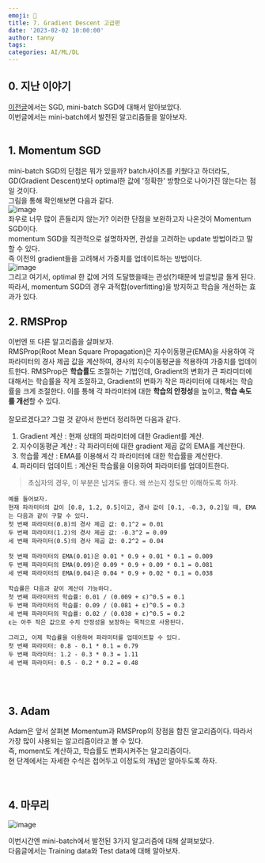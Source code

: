 ```yaml
---
emoji: 🔮
title: 7. Gradient Descent 고급편
date: '2023-02-02 10:00:00'
author: tanny
tags: 
categories: AI/ML/DL
---
```


## 0. 지난 이야기

[이전글](https://tannybrown.github.io/ai/7/)에서는 SGD, mini-batch SGD에 대해서 알아보았다.<br>
이번글에서는 mini-batch에서 발전된 알고리즘들을 알아보자.
<br><br>


## 1. Momentum SGD
mini-batch SGD의 단점은 뭐가 있을까? batch사이즈를 키웠다고 하더라도, GD(Gradient Descent)보다 optimal한 값에 '정확한' 방향으로 나아가진 않는다는 점일 것이다.<br>
그림을 통해 확인해보면 다음과 같다.
<br>
![image](https://user-images.githubusercontent.com/121401159/216329482-e6ac4581-3e14-4c80-ac14-a002fec74982.png)<br>
좌우로 너무 많이 흔들리지 않는가? 이러한 단점을 보완하고자 나온것이 Momentum SGD이다. <br>
momentum SGD을 직관적으로 설명하자면, 관성을 고려하는 update 방법이라고 말할 수 있다. <br>
즉 이전의 gradient들을 고려해서 가중치를 업데이트하는 방법이다.<br>
![image](https://user-images.githubusercontent.com/121401159/216331203-86f04a3e-1ebc-4b8f-82c0-71aedc3a5a4a.png)<br>
그리고 여기서, optimal 한 값에 거의 도달했을때는 관성(?)때문에 빙글빙글 돌게 된다.<br>
따라서, momentum SGD의 경우 과적합(overfitting)을 방지하고 학습을 개선하는 효과가 있다.


## 2. RMSProp
이번엔 또 다른 알고리즘을 살펴보자. <br>
RMSProp(Root Mean Square Propagation)은 지수이동평균(EMA)을 사용하여 각 파라미터의 경사 제곱 값을 계산하여, 경사의 지수이동평균을 적용하여 가중치를 업데이트한다. RMSProp은 **학습률**도 조절하는 기법인데, Gradient의 변화가 큰 파라미터에 대해서는 학습률을 작게 조절하고, Gradient의 변화가 작은 파라미터에 대해서는 학습률을 크게 조절한다. 이를 통해 각 파라미터에 대한 **학습의 안정성**을 높이고, **학습 속도를 개선**할 수 있다.<br>
<br>
잘모르겠다고? 그럴 것 같아서 한번더 정리하면 다음과 같다.<br>
1. Gradient 계산 : 현재 상태의 파라미터에 대한 Gradient를 계산.
2. 지수이동평균 계산 : 각 파라미터에 대한 gradient 제곱 값의 EMA를 계산한다.
3. 학습률 계산 : EMA를 이용해서 각 파라미터에 대한 학습률을 계산한다.
4. 파라미터 업데이트 : 계산된 학습률을 이용하여 파라미터를 업데이트한다.

> 초심자의 경우, 이 부분은 넘겨도 좋다. 왜 쓰는지 정도만 이해하도록 하자.

```
예를 들어보자.
현재 파라미터의 값이 [0.8, 1.2, 0.5]이고, 경사 값이 [0.1, -0.3, 0.2]일 때, EMA는 다음과 같이 구할 수 있다.
첫 번째 파라미터(0.8)의 경사 제곱 값: 0.1^2 = 0.01 
두 번째 파라미터(1.2)의 경사 제곱 값: -0.3^2 = 0.09 
세 번째 파라미터(0.5)의 경사 제곱 값: 0.2^2 = 0.04 

첫 번째 파라미터의 EMA(0.01)은 0.01 * 0.9 + 0.01 * 0.1 = 0.009
두 번째 파라미터의 EMA(0.09)은 0.09 * 0.9 + 0.09 * 0.1 = 0.081
세 번째 파라미터의 EMA(0.04)은 0.04 * 0.9 + 0.02 * 0.1 = 0.038

학습률은 다음과 같이 계산이 가능하다.
첫 번째 파라미터의 학습률: 0.01 / (0.009 + ε)^0.5 = 0.1
두 번째 파라미터의 학습률: 0.09 / (0.081 + ε)^0.5 = 0.3
세 번째 파라미터의 학습률: 0.02 / (0.038 + ε)^0.5 = 0.2
ε는 아주 작은 값으로 수치 안정성을 보장하는 목적으로 사용된다.

그리고, 이제 학습률을 이용하여 파라미터를 업데이트할 수 있다.
첫 번째 파라미터: 0.8 - 0.1 * 0.1 = 0.79
두 번째 파라미터: 1.2 - 0.3 * 0.3 = 1.11
세 번째 파라미터: 0.5 - 0.2 * 0.2 = 0.48
```

<br>
<br>

## 3. Adam
Adam은 앞서 살펴본 Momentum과 RMSProp의 장점을 합친 알고리즘이다. 따라서 가장 많이 사용되는 알고리즘이라고 볼 수 있다.<br>
즉, moment도 계산하고, 학습률도 변화시켜주는 알고리즘이다.<br>
현 단계에서는 자세한 수식은 접어두고 이정도의 개념만 알아두도록 하자.<br>
<br><br>



## 4. 마무리
![image](https://user-images.githubusercontent.com/121401159/216343301-4c2a4fcf-3f78-4612-b779-781576e7d801.png)<br>

이번시간엔 mini-batch에서 발전된 3가지 알고리즘에 대해 살펴보았다.<br>
다음글에서는 Training data와 Test data에 대해 알아보자.

```toc

```